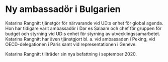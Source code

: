 # Ny ambassadör i Bulgarien

Katarina Rangnitt tjänstgör för närvarande vid UD:s enhet för global agenda. Hon har tidigare varit ambassadör i Dar es Salaam och chef för gruppen för budget och styrning vid UD:s enhet för styrning av utvecklingssamarbetet. Katarina Rangnitt har även tjänstgjort bl. a. vid ambassaden i Peking, vid OECD\-delegationen i Paris samt vid representationen i Genève.

Katarina Rangnitt tillträder sin nya befattning i september 2020\.
